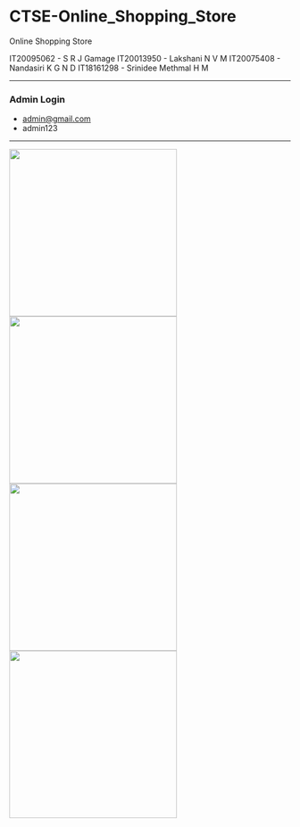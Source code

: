 # CTSE-Online_Shopping_Store
Online Shopping Store

IT20095062 - S R J Gamage
IT20013950 - Lakshani N V M 
IT20075408 - Nandasiri K G N D
IT18161298 - Srinidee Methmal H M 
<hr>

### Admin Login
- admin@gmail.com
- admin123

<hr>

<img height="300" src="https://user-images.githubusercontent.com/85009979/226935676-ace5e3bd-0c2f-49a7-a979-2e77b52ebcff.png"> <img height="300" src="https://user-images.githubusercontent.com/85009979/226935695-420e74ec-4cc3-490d-aaa2-802ed8c6d7d1.png">
<img height="300" src="https://user-images.githubusercontent.com/85009979/226935711-0bc281ce-1d98-42ea-9609-190c46fe0271.png">
<img height="300" src="https://user-images.githubusercontent.com/85009979/226935722-3ba81642-41e4-4f89-b3b2-8edcdc12f937.png">
